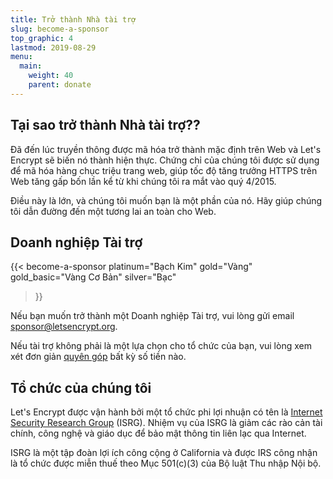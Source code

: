 ```yaml
---
title: Trở thành Nhà tài trợ
slug: become-a-sponsor
top_graphic: 4
lastmod: 2019-08-29
menu:
  main:
    weight: 40
    parent: donate
---
```


## Tại sao trở thành Nhà tài trợ??

Đã đến lúc truyền thông được mã hóa trở thành mặc định trên Web và Let's Encrypt sẽ biến nó thành hiện thực. Chứng chỉ của chúng tôi được sử dụng để mã hóa hàng chục triệu trang web, giúp tốc độ tăng trưởng HTTPS trên Web tăng gấp bốn lần kể từ khi chúng tôi ra mắt vào quý 4/2015.

Điều này là lớn, và chúng tôi muốn bạn là một phần của nó. Hãy giúp chúng tôi dẫn đường đến một tương lai an toàn cho Web.

## Doanh nghiệp Tài trợ

<!-- Note for translators: words in quotes need to be translated -->
{{< become-a-sponsor
  platinum="Bạch Kim"
  gold="Vàng"
  gold_basic="Vàng Cơ Bản"
  silver="Bạc"
>}}

Nếu bạn muốn trở thành một Doanh nghiệp Tài trợ, vui lòng gửi email [sponsor@letsencrypt.org](mailto:sponsor@letsencrypt.org).

Nếu tài trợ không phải là một lựa chọn cho tổ chức của bạn, vui lòng xem xét đơn giản [quyên góp](/donate) bất kỳ số tiền nào.

## Tổ chức của chúng tôi

Let's Encrypt được vận hành bởi một tổ chức phi lợi nhuận có tên là [Internet Security Research Group](https://www.abetterinternet.org/) (ISRG). Nhiệm vụ của ISRG là giảm các rào cản tài chính, công nghệ và giáo dục để bảo mật thông tin liên lạc qua Internet.

ISRG là một tập đoàn lợi ích công cộng ở California và được IRS công nhận là tổ chức được miễn thuế theo Mục 501\(c\)(3) của Bộ luật Thu nhập Nội bộ.
